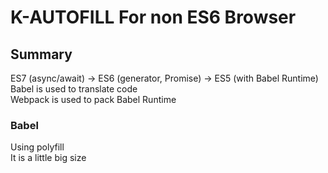 K-AUTOFILL For non ES6 Browser
====

## Summary
ES7 (async/await) -> ES6 (generator, Promise) -> ES5 (with Babel Runtime)  
Babel is used to translate code  
Webpack is used to pack Babel Runtime

### Babel
Using polyfill  
It is a little big size
